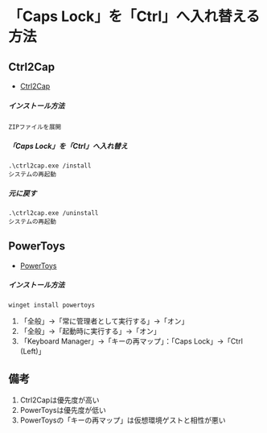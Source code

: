 # 「Caps Lock」を「Ctrl」へ入れ替える方法

## Ctrl2Cap

- [Ctrl2Cap](https://docs.microsoft.com/en-us/sysinternals/downloads/ctrl2cap)

##### インストール方法

    ZIPファイルを展開

##### 「Caps Lock」を「Ctrl」へ入れ替え

    .\ctrl2cap.exe /install
    システムの再起動

##### 元に戻す

    .\ctrl2cap.exe /uninstall
    システムの再起動

## PowerToys

- [PowerToys](https://docs.microsoft.com/en-us/windows/powertoys/install)

##### インストール方法

    winget install powertoys

1. 「全般」→「常に管理者として実行する」→「オン」
2. 「全般」→「起動時に実行する」→「オン」
3. 「Keyboard Manager」→「キーの再マップ」：「Caps Lock」→「Ctrl (Left)」

## 備考

1. Ctrl2Capは優先度が高い
2. PowerToysは優先度が低い
3. PowerToysの「キーの再マップ」は仮想環境ゲストと相性が悪い
